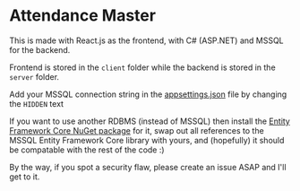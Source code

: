 # Attendance Master

This is made with React.js as the frontend, with C# (ASP.NET) and MSSQL for the backend.

Frontend is stored in the `client` folder while the backend is stored in the `server` folder.

Add your MSSQL connection string in the [appsettings.json](/Server/appsettings.json) file by changing the `HIDDEN` text

If you want to use another RDBMS (instead of MSSQL) then install the [Entity Framework Core NuGet package](https://learn.microsoft.com/en-us/ef/core/providers/?tabs=dotnet-core-cli) for it, swap out all references to the MSSQL Entity Framework Core library with yours, and (hopefully) it should be compatable with the rest of the code :)

By the way, if you spot a security flaw, please create an issue ASAP and I'll get to it.
